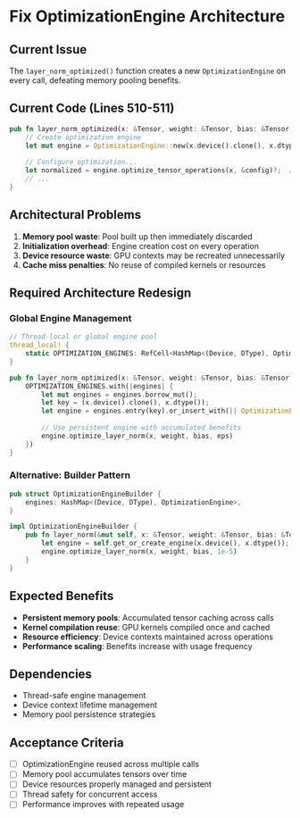 # Fix OptimizationEngine Architecture

## Current Issue
The `layer_norm_optimized()` function creates a new `OptimizationEngine` on every call, defeating memory pooling benefits.

## Current Code (Lines 510-511)
```rust
pub fn layer_norm_optimized(x: &Tensor, weight: &Tensor, bias: &Tensor, _eps: f64) -> CandleResult<Tensor> {
    // Create optimization engine
    let mut engine = OptimizationEngine::new(x.device().clone(), x.dtype());  // NEW ENGINE EVERY CALL
    
    // Configure optimization...
    let normalized = engine.optimize_tensor_operations(x, &config)?;  // POOL DISCARDED
    // ...
}
```

## Architectural Problems
1. **Memory pool waste**: Pool built up then immediately discarded
2. **Initialization overhead**: Engine creation cost on every operation  
3. **Device resource waste**: GPU contexts may be recreated unnecessarily
4. **Cache miss penalties**: No reuse of compiled kernels or resources

## Required Architecture Redesign

### Global Engine Management
```rust
// Thread-local or global engine pool
thread_local! {
    static OPTIMIZATION_ENGINES: RefCell<HashMap<(Device, DType), OptimizationEngine>> = Default::default();
}

pub fn layer_norm_optimized(x: &Tensor, weight: &Tensor, bias: &Tensor, eps: f64) -> CandleResult<Tensor> {
    OPTIMIZATION_ENGINES.with(|engines| {
        let mut engines = engines.borrow_mut();
        let key = (x.device().clone(), x.dtype());
        let engine = engines.entry(key).or_insert_with(|| OptimizationEngine::new(x.device().clone(), x.dtype()));
        
        // Use persistent engine with accumulated benefits
        engine.optimize_layer_norm(x, weight, bias, eps)
    })
}
```

### Alternative: Builder Pattern
```rust
pub struct OptimizationEngineBuilder {
    engines: HashMap<(Device, DType), OptimizationEngine>,
}

impl OptimizationEngineBuilder {
    pub fn layer_norm(&mut self, x: &Tensor, weight: &Tensor, bias: &Tensor) -> CandleResult<Tensor> {
        let engine = self.get_or_create_engine(x.device(), x.dtype());
        engine.optimize_layer_norm(x, weight, bias, 1e-5)
    }
}
```

## Expected Benefits
- **Persistent memory pools**: Accumulated tensor caching across calls
- **Kernel compilation reuse**: GPU kernels compiled once and cached
- **Resource efficiency**: Device contexts maintained across operations
- **Performance scaling**: Benefits increase with usage frequency

## Dependencies
- Thread-safe engine management
- Device context lifetime management  
- Memory pool persistence strategies

## Acceptance Criteria
- [ ] OptimizationEngine reused across multiple calls
- [ ] Memory pool accumulates tensors over time
- [ ] Device resources properly managed and persistent
- [ ] Thread safety for concurrent access
- [ ] Performance improves with repeated usage